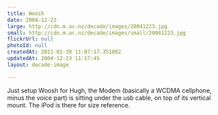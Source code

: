 ```yaml
---
title: Woosh
date: 2004-12-23
large: http://cdn.m.ac.nz/decade/images/20041223.jpg
small: http://cdn.m.ac.nz/decade/images/small/20041223.jpg
flickrUrl: null
photoId: null
createdAt: 2011-01-30 11:07:17.351002
updatedAt: 2004-12-23 11:17:45
layout: decade-image

---
```

Just setup Woosh for Hugh, the Modem (basically a WCDMA cellphone, minus the voice part) is sitting under the usb cable, on top of its vertical mount. The iPod is there for size reference.
